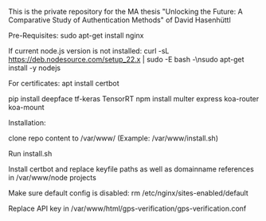 This is the private repository for the MA thesis "Unlocking the Future: A Comparative Study of Authentication Methods" of David Hasenhüttl

Pre-Requisites:
sudo apt-get install nginx

If current node.js version is not installed:
curl -sL https://deb.nodesource.com/setup_22.x | sudo -E bash -\nsudo apt-get install -y nodejs

For certificates:
apt install certbot

pip install deepface tf-keras TensorRT 
npm install multer express koa-router koa-mount

Installation:

clone repo content to /var/www/ (Example: /var/www/install.sh)

Run install.sh

Install certbot and replace keyfile paths as well as domainname references in /var/www/node projects

Make sure default config is disabled:
rm /etc/nginx/sites-enabled/default

Replace API key in /var/www/html/gps-verification/gps-verification.conf


